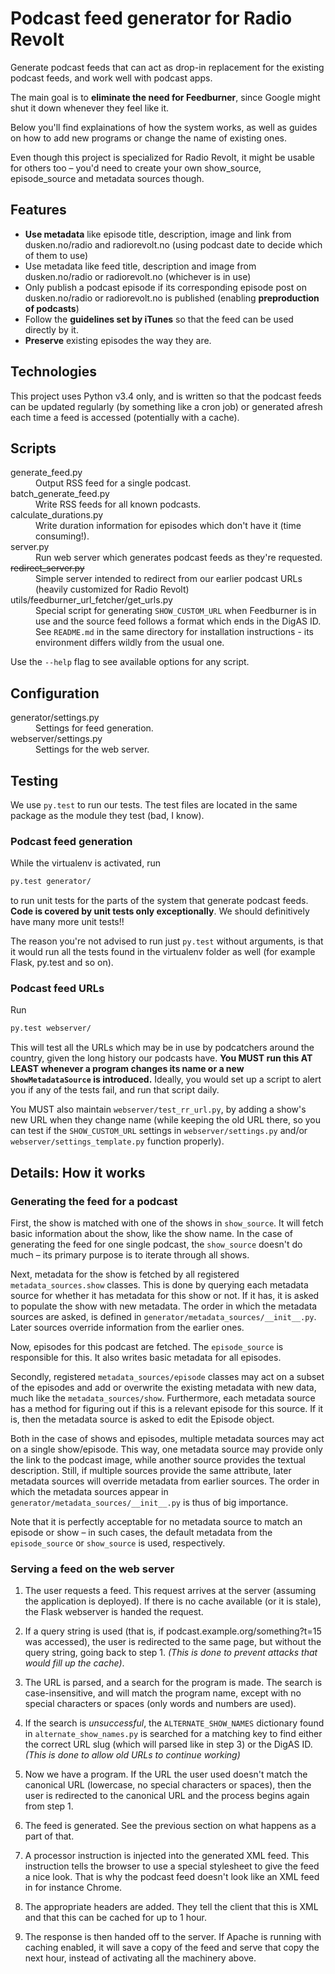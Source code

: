 # Podcast feed generator for Radio Revolt #

Generate podcast feeds that can act as drop-in replacement for the existing podcast feeds, and work well with podcast apps.

The main goal is to **eliminate the need for Feedburner**, since Google might shut it down whenever they feel like it.

Below you'll find explainations of how the system works, as well as guides on how to add new programs or change the name of existing ones.

Even though this project is specialized for Radio Revolt, it might be usable for others too – you'd need to create
your own show_source, episode_source and metadata sources though.


## Features ##

* **Use metadata** like episode title, description, image and link from dusken.no/radio and radiorevolt.no (using podcast date to decide which of them to use)
* Use metadata like feed title, description and image from dusken.no/radio or radiorevolt.no (whichever is in use)
* Only publish a podcast episode if its corresponding episode post on dusken.no/radio or radiorevolt.no is published (enabling **preproduction of podcasts**)
* Follow the **guidelines set by iTunes** so that the feed can be used directly by it.
* **Preserve** existing episodes the way they are.


## Technologies ##

This project uses Python v3.4 only, and is written so that the podcast feeds can be updated regularly (by something like
 a cron job) or generated afresh each time a feed is accessed (potentially with a cache).


## Scripts ##

<dl>
    <dt>generate_feed.py</dt>
    <dd>Output RSS feed for a single podcast.</dd>
    <dt>batch_generate_feed.py</dt>
    <dd>Write RSS feeds for all known podcasts.</dd>
    <dt>calculate_durations.py</dt>
    <dd>Write duration information for episodes which don't have it (time consuming!).</dd>
    <dt>server.py</dt>
    <dd>Run web server which generates podcast feeds as they're requested.</dd>
    <dt style="text-decoration: line-through">redirect_server.py</dt>
    <dd>Simple server intended to redirect from our earlier podcast URLs (heavily customized for Radio Revolt)</dd>
    <dt>utils/feedburner_url_fetcher/get_urls.py</dt>
    <dd>Special script for generating <code>SHOW_CUSTOM_URL</code> when Feedburner is in use and the source feed follows a format which ends in the DigAS ID. See <code>README.md</code> in the same directory for installation instructions - its environment differs wildly from the usual one.</dd>

</dl>

Use the `--help` flag to see available options for any script.


## Configuration ##

<dl>
    <dt>generator/settings.py</dt>
    <dd>Settings for feed generation.</dd>
    <dt>webserver/settings.py</dt>
    <dd>Settings for the web server.</dd>
</dl>

## Testing ##

We use `py.test` to run our tests. The test files are located in the same package as the module they test (bad, I know).

### Podcast feed generation ###

While the virtualenv is activated, run
```bash
py.test generator/
```
to run unit tests for the parts of the system that generate podcast feeds. **Code is covered by unit tests only
exceptionally**. We should definitively have many more unit tests!!

The reason you're not advised to run just `py.test` without arguments, is that it would run all the tests found in the
virtualenv folder as well (for example Flask, py.test and so on).

### Podcast feed URLs

Run
```bash
py.test webserver/
```
This will test all the URLs which may be in use by podcatchers around the country, given the long history our podcasts
have. **You MUST run this AT LEAST whenever a program changes its name or a new `ShowMetadataSource` is introduced.**
Ideally, you would set up a script to alert you if any of the tests fail, and run that script daily.

You MUST also maintain `webserver/test_rr_url.py`, by adding a show's new URL when they change name (while keeping the
old URL there, so you can test if the `SHOW_CUSTOM_URL` settings in `webserver/settings.py` and/or
`webserver/settings_template.py` function properly).

## Details: How it works ##

### Generating the feed for a podcast ###

First, the show is matched with one of the shows in `show_source`. It will fetch basic information about the show,
like the show name. In the case of generating the feed for one single podcast, the `show_source` doesn't do much –
its primary purpose is to iterate through all shows.

Next, metadata for the show is fetched by all registered `metadata_sources.show` classes. This is done by querying each
metadata source for whether it has metadata for this show or not. If it has, it is asked to populate the show with new
metadata. The order in which the metadata sources are asked, is defined in `generator/metadata_sources/__init__.py`.
Later sources override information from the earlier ones.

Now, episodes for this podcast are fetched. The `episode_source` is responsible for this.
It also writes basic metadata for all episodes.

Secondly, registered `metadata_sources/episode` classes may act on a subset of the episodes and add or overwrite the existing metadata with
new data, much like the `metadata_sources/show`. Furthermore, each metadata source has a method for figuring out if this
is a relevant episode for this source. If it is, then the metadata source is asked to edit the Episode object.

Both in the case of shows and episodes, multiple metadata sources may act on a single show/episode. This way, one
metadata source may provide only the link to the podcast image, while another source provides the textual description.
Still, if multiple sources provide the same attribute, later metadata sources will override metadata from earlier sources. The order in which the metadata sources appear
in `generator/metadata_sources/__init__.py` is thus of big importance.

Note that it is perfectly acceptable for no metadata source to match an episode or show – in such cases, the default
metadata from the `episode_source` or `show_source` is used, respectively.

### Serving a feed on the web server ###

1. The user requests a feed. This request arrives at the server (assuming the application is deployed). If there is no cache available (or it is stale), the Flask webserver is handed the request.

2. If a query string is used (that is, if podcast.example.org/something?t=15 was accessed), the user is redirected to the same page, but without the query string, going back to step 1. _(This is done to prevent attacks that would fill up the cache)_.

3. The URL is parsed, and a search for the program is made. The search is case-insensitive, and will match the program name, except with no special characters or spaces (only words and numbers are used).

4. If the search is _unsuccessful_, the `ALTERNATE_SHOW_NAMES` dictionary found in `alternate_show_names.py` is searched for a matching key to find either the correct URL slug (which will parsed like in step 3) or the DigAS ID. _(This is done to allow old URLs to continue working)_

5. Now we have a program. If the URL the user used doesn't match the canonical URL (lowercase, no special characters or spaces), then the user is redirected to the canonical URL and the process begins again from step 1.

6. The feed is generated. See the previous section on what happens as a part of that.

7. A processor instruction is injected into the generated XML feed. This instruction tells the browser to use a special stylesheet to give the feed a nice look. That is why the podcast feed doesn't look like an XML feed in for instance Chrome.

8. The appropriate headers are added. They tell the client that this is XML and that this can be cached for up to 1 hour.

9. The response is then handed off to the server. If Apache is running with caching enabled, it will save a copy of the feed and serve that copy the next hour, instead of activating all the machinery above.


